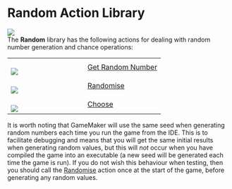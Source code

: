 # Random Action Library

  
![](https://gms.magecorn.com/Manual/assets/Images/Scripting_Reference/Drag_And_Drop/Reference/Random/Lib_Mathematics.png)  
The **Random** library has the following actions for dealing with random
number generation and chance operations:

<table>
<colgroup>
<col style="width: 50%" />
<col style="width: 50%" />
</colgroup>
<tbody>
<tr class="odd">
<td><br />
<img
src="https://gms.magecorn.com/Manual/assets/Images/Scripting_Reference/Drag_And_Drop/Reference/Random/i_Mathematics_Get_Random_Number.png" /><br />
</td>
<td><a href="Get_Random_Number">Get Random Number</a></td>
</tr>
<tr class="even">
<td><br />
<img
src="https://gms.magecorn.com/Manual/assets/Images/Scripting_Reference/Drag_And_Drop/Reference/Random/i_Mathematics_Randomise.png" /><br />
</td>
<td><a href="Randomise">Randomise</a></td>
</tr>
<tr class="odd">
<td><br />
<img
src="https://gms.magecorn.com/Manual/assets/Images/Scripting_Reference/Drag_And_Drop/Reference/Random/i_Mathematics_Choose.png" /><br />
</td>
<td><a href="Choose">Choose</a></td>
</tr>
</tbody>
</table>

It is worth noting that GameMaker will use the same seed when generating
random numbers each time you run the game from the IDE. This is to
facilitate debugging and means that you will get the same initial
results when generating random values, but this will *not* occur when
you have compiled the game into an executable (a new seed will be
generated each time the game is run). If you do not wish this behaviour
when testing, then you should call the [Randomise](Randomise) action
once at the start of the game, before generating any random values.
